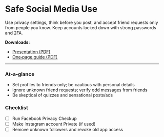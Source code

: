 
# Safe Social Media Use

Use privacy settings, think before you post, and accept friend requests only from people you know. Keep accounts locked down with strong passwords and 2FA.

**Downloads:**  
- [Presentation (PDF)](../downloads/safe-social-media-use-presentation.pdf)  
- [One‑page guide (PDF)](../downloads/safe-social-media-use-guide.pdf)

---

### At‑a‑glance

- Set profiles to friends‑only; be cautious with personal details
- Ignore unknown friend requests; verify odd messages from friends
- Be skeptical of quizzes and sensational posts/ads

### Checklist

- [ ] Run Facebook Privacy Checkup
- [ ] Make Instagram account Private (if used)
- [ ] Remove unknown followers and revoke old app access
